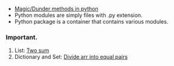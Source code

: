 * [Magic/Dunder methods in python](https://www.geeksforgeeks.org/dunder-magic-methods-python/)
* Python modules are simply files with .py extension.
* Python package is a container that contains various modules.
### Important.
1. List: [Two sum](https://leetcode.com/problems/two-sum/)
2. Dictionary and Set: [Divide arr into equal pairs](https://leetcode.com/problems/divide-array-into-equal-pairs/)
